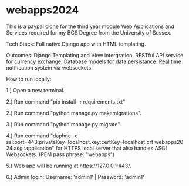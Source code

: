 # webapps2024

This is a paypal clone for the third year module Web Applications and Services required for my BCS Degree from the University of Sussex.

Tech Stack:
Full native Django app with HTML templating.

Outcomes:
Django Templating and View intergration.
RESTful API service for currency exchange.
Database models for data persistance.
Real time notification system via websockets. 

How to run locally:

1.) Open a new terminal.

2.) Run command "pip install -r requirements.txt"

2.) Run command "python manage.py makemigrations".

3.) Run command "python manage.py migrate".

4.) Run command "daphne -e ssl:port=443:privateKey=localhost.key:certKey=localhost.crt webapps20
24.asgi:application" for HTTPS local server that also handles ASGI Websockets. 
(PEM pass phrase: "webapps") 

5.) Web app will be running at https://127.0.0.1:443/.

6.) Admin login: Username: 'admin1' | Password: 'admin1'


